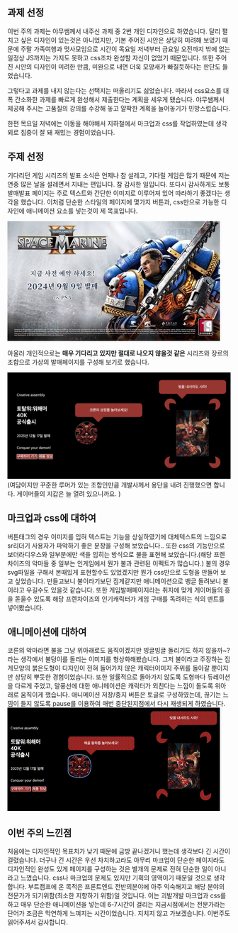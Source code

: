 ## 과제 선정

이번 주의 과제는 야무쌤께서 내주신 과제 중 2번 개인 디자인으로 하였습니다. 달리 펼치고 싶은 디자인이 있는것은 아니었지만, 기본 주어진 시안은 상당히 미려해 보였기 때문에 주말 가족여행과 멋사모임으로 시간이 목요일 저녁부터 금요일 오전까지 밖에 없는 일정상 JS까지는 가지도 못하고 css조차 완성할 자신이 없었기 때문입니다. 또한 주어진 시안의 디자인이 미려한 만큼, 미완으로 내면 더욱 모양새가 빠질듯하다는 판단도 들었습니다.

그렇다고 과제를 내지 않는다는 선택지는 떠올리기도 싫었습니다. 따라서 css요소를 대폭 간소화한 과제를 빠르게 완성해서 제출한다는 계획을 세우게 됐습니다. 야무쌤께서 제공해 주시는 고품질의 강의를 수강해 놓고 얄팍한 계획을 늘어놓기가 민망스럽습니다.

한편 목요일 저녁에는 이동을 해야해서 지하철에서 마크업과 css를 작업하였는데 생각외로 집중이 잘 돼 재밌는 경험이었습니다.

## 주제 선정

기다리던 게임 시리즈의 발표 소식은 언제나 참 설레고, 기다릴 게임은 많기 때문에 저는 연중 많은 날을 설레면서 지내는 편입니다. 참 감사한 일입니다. 또다시 감사하게도 보통 발매발표 페이지는 주로 텍스트와 간단한 이미지로 이루어져 있어 따라하기 좋겠다는 생각을 했습니다. 이처럼 단순한 스타일의 페이지에 몇가지 버튼과, css만으로 가능한 디자인에 애니메이션 요소를 넣는것이 제 목표입니다.

![일반적인 게임 발매 페이지의 스타일](./animations/assets/images/238018285_NuD6Wxko_01.jpg)

아울러 개인적으로는 **매우 기다리고 있지만 절대로 나오지 않을것 같은** 시리즈와 장르의 조합으로 가상의 발매페이지를 구성해 보기로 했습니다.

![가상의 게임발매](./animations/assets/images/expected.png)
(여담이지만 꾸준한 루머가 있는 조합인만큼 개발사께서 용단을 내려 진행했으면 합니다. 게이머들의 지갑은 늘 열려 있으니까요.
)

## 마크업과 css에 대하여

버튼태그의 경우 이미지를 입혀 텍스트는 기능을 상실하였기에 대체텍스트의 느낌으로 sr리더기 사용자가 파악하기 좋은 문장을 구성해 보았습니다.. 또한 css의 기능만으로 보더라디우스와 일부분에만 색을 입히는 방식으로 불을 표현해 보았습니다.(해당 프렌차이즈의 악마들 중 일부는 인게임에서 뭔가 불과 관련된 이펙트가 많습니다.) 불의 경우 svg파일을 구해서 본때있게 표현할수도 있었겠지만 뭔가 css만으로 도형을 만들어 보고 싶었습니다. 만들고보니 불이라기보단 집게같지만 애니메이션으로 뱅글 돌려보니 불이라고 우길수도 있을것 같습니다. 또한 게임발매페이지라는 취지에 맞게 게이머들의 흥을 돋울수 있도록 해당 프렌차이즈의 인기캐릭터가 게임 구매를 독려하는 식의 멘트를 넣어봤습니다.

## 애니메이션에 대하여

코른의 악마라면 불을 그냥 위아래로도 움직이겠지만 빙글빙글 돌리기도 하지 않을까~? 라는 생각에서 불덩이를 돌리는 이미지를 형상화해봤습니다. 그저 불이라고 주장하는 집게모양의 붉은도형이 디자인이 전혀 들어가지 않은 캐릭터이미지 주위를 돌아갈 뿐이지만 상당히 뿌듯한 경험이었습니다. 또한 일률적으로 돌아가지 않도록 도형마다 듀레이션을 다르게 주었고, 말풍선에 대한 애니메이션은 캐릭터가 외친다는 느낌이 돌도록 위아래로 움직이게 했습니다. 애니메이션 저장/중지 버튼은 토글로 구성하였는데, 끊기는 느낌이 들지 않도록 pause를 이용하여 매번 중단된지점에서 다시 재생되게 하였습니다.
![메인화면 애니메이션](./animations/assets/images/main.gif)

## 이번 주의 느낀점

처음에는 디자인적인 목표치가 낮기 때문에 금방 끝나겠거니 했는데 생각보다 긴 시간이 걸렸습니다. 더구나 긴 시간은 우선 차치하고라도 아무리 마크업이 단순한 페이지라도 디자인적인 완성도 있게 페이지를 구성하는 것은 별개의 문제로 전혀 단순한 일이 아니라고 느꼈습니다. css나 마크업의 문제도 있지만 기획의 영역이기 때문일 것으로 생각합니다. 부트캠프에 온 목적은 프론트엔드 전반의분야에 아주 익숙해지고 해당 분야의 전문가가 되기위함(최소한 지향하기 위함)일 것입니다. 이는 괴발개발 마크업과 css를 하고 매우 단순한 애니메이션을 넣는데 6-7시간이 걸리는 지금시점에서는 전문가라는 단어가 조금은 막연하게 느껴지는 시간이었습니다. 지치지 않고 가보겠습니다. 이번주도 읽어주셔서 감사합니다.
